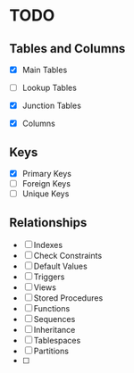 # TODO

## Tables and Columns

- [x] Main Tables
- [ ] Lookup Tables
- [x] Junction Tables
- [x] Columns


## Keys

- [x] Primary Keys
- [ ] Foreign Keys
- [ ] Unique Keys

## Relationships

- [ ] Indexes
- [ ] Check Constraints
- [ ] Default Values
- [ ] Triggers
- [ ] Views
- [ ] Stored Procedures
- [ ] Functions
- [ ] Sequences
- [ ] Inheritance
- [ ] Tablespaces
- [ ] Partitions
- [ ]